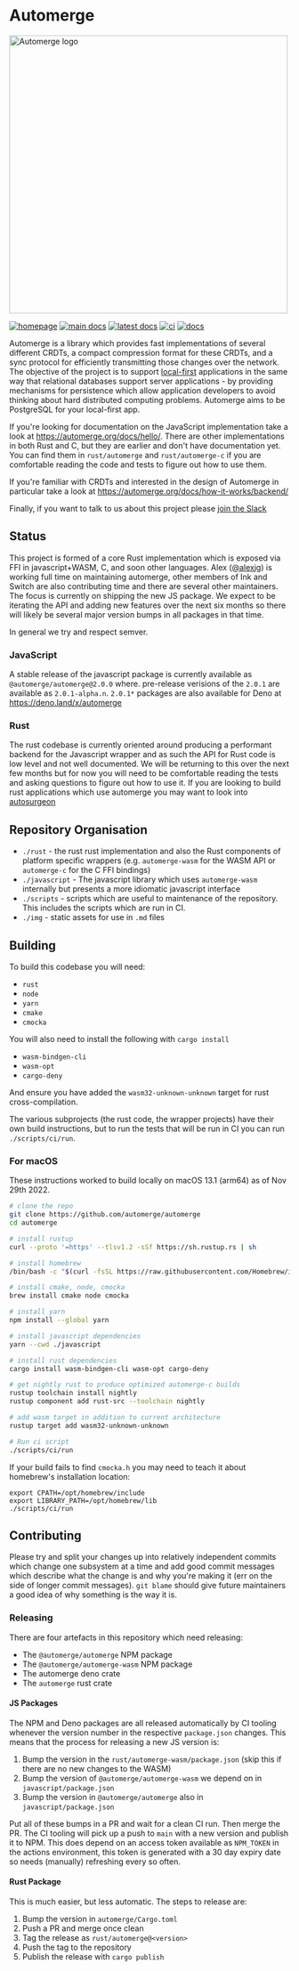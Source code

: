 # Automerge

<img src='./img/sign.svg' width='500' alt='Automerge logo' />

[![homepage](https://img.shields.io/badge/homepage-published-informational)](https://automerge.org/)
[![main docs](https://img.shields.io/badge/docs-main-informational)](https://automerge.org/automerge/automerge/)
[![latest docs](https://img.shields.io/badge/docs-latest-informational)](https://docs.rs/automerge/latest/automerge)
[![ci](https://github.com/automerge/automerge/actions/workflows/ci.yaml/badge.svg)](https://github.com/automerge/automerge/actions/workflows/ci.yaml)
[![docs](https://github.com/automerge/automerge/actions/workflows/docs.yaml/badge.svg)](https://github.com/automerge/automerge/actions/workflows/docs.yaml)

Automerge is a library which provides fast implementations of several different
CRDTs, a compact compression format for these CRDTs, and a sync protocol for
efficiently transmitting those changes over the network. The objective of the
project is to support [local-first](https://www.inkandswitch.com/local-first/) applications in the same way that relational
databases support server applications - by providing mechanisms for persistence
which allow application developers to avoid thinking about hard distributed
computing problems. Automerge aims to be PostgreSQL for your local-first app.

If you're looking for documentation on the JavaScript implementation take a look
at https://automerge.org/docs/hello/. There are other implementations in both
Rust and C, but they are earlier and don't have documentation yet. You can find
them in `rust/automerge` and `rust/automerge-c` if you are comfortable
reading the code and tests to figure out how to use them.

If you're familiar with CRDTs and interested in the design of Automerge in
particular take a look at https://automerge.org/docs/how-it-works/backend/

Finally, if you want to talk to us about this project please [join the
Slack](https://join.slack.com/t/automerge/shared_invite/zt-e4p3760n-kKh7r3KRH1YwwNfiZM8ktw)

## Status

This project is formed of a core Rust implementation which is exposed via FFI in
javascript+WASM, C, and soon other languages. Alex
([@alexjg](https://github.com/alexjg/)) is working full time on maintaining
automerge, other members of Ink and Switch are also contributing time and there
are several other maintainers. The focus is currently on shipping the new JS
package. We expect to be iterating the API and adding new features over the next
six months so there will likely be several major version bumps in all packages
in that time.

In general we try and respect semver.

### JavaScript

A stable release of the javascript package is currently available as
`@automerge/automerge@2.0.0` where. pre-release verisions of the `2.0.1` are
available as `2.0.1-alpha.n`. `2.0.1*` packages are also available for Deno at
https://deno.land/x/automerge

### Rust

The rust codebase is currently oriented around producing a performant backend
for the Javascript wrapper and as such the API for Rust code is low level and
not well documented. We will be returning to this over the next few months but
for now you will need to be comfortable reading the tests and asking questions
to figure out how to use it. If you are looking to build rust applications which
use automerge you may want to look into
[autosurgeon](https://github.com/alexjg/autosurgeon)

## Repository Organisation

- `./rust` - the rust rust implementation and also the Rust components of
  platform specific wrappers (e.g. `automerge-wasm` for the WASM API or
  `automerge-c` for the C FFI bindings)
- `./javascript` - The javascript library which uses `automerge-wasm`
  internally but presents a more idiomatic javascript interface
- `./scripts` - scripts which are useful to maintenance of the repository.
  This includes the scripts which are run in CI.
- `./img` - static assets for use in `.md` files

## Building

To build this codebase you will need:

- `rust`
- `node`
- `yarn`
- `cmake`
- `cmocka`

You will also need to install the following with `cargo install`

- `wasm-bindgen-cli`
- `wasm-opt`
- `cargo-deny`

And ensure you have added the `wasm32-unknown-unknown` target for rust cross-compilation.

The various subprojects (the rust code, the wrapper projects) have their own
build instructions, but to run the tests that will be run in CI you can run
`./scripts/ci/run`.

### For macOS

These instructions worked to build locally on macOS 13.1 (arm64) as of
Nov 29th 2022.

```bash
# clone the repo
git clone https://github.com/automerge/automerge
cd automerge

# install rustup
curl --proto '=https' --tlsv1.2 -sSf https://sh.rustup.rs | sh

# install homebrew
/bin/bash -c "$(curl -fsSL https://raw.githubusercontent.com/Homebrew/install/HEAD/install.sh)"

# install cmake, node, cmocka
brew install cmake node cmocka

# install yarn
npm install --global yarn

# install javascript dependencies
yarn --cwd ./javascript

# install rust dependencies
cargo install wasm-bindgen-cli wasm-opt cargo-deny

# get nightly rust to produce optimized automerge-c builds
rustup toolchain install nightly
rustup component add rust-src --toolchain nightly

# add wasm target in addition to current architecture
rustup target add wasm32-unknown-unknown

# Run ci script
./scripts/ci/run
```

If your build fails to find `cmocka.h` you may need to teach it about homebrew's
installation location:

```
export CPATH=/opt/homebrew/include
export LIBRARY_PATH=/opt/homebrew/lib
./scripts/ci/run
```

## Contributing

Please try and split your changes up into relatively independent commits which
change one subsystem at a time and add good commit messages which describe what
the change is and why you're making it (err on the side of longer commit
messages). `git blame` should give future maintainers a good idea of why
something is the way it is.

### Releasing

There are four artefacts in this repository which need releasing:

* The `@automerge/automerge` NPM package
* The `@automerge/automerge-wasm` NPM package
* The automerge deno crate
* The `automerge` rust crate

#### JS Packages

The NPM and Deno packages are all released automatically by CI tooling whenever
the version number in the respective `package.json` changes. This means that
the process for releasing a new JS version is:

1. Bump the version in the `rust/automerge-wasm/package.json` (skip this if there
   are no new changes to the WASM)
2. Bump the version of `@automerge/automerge-wasm` we depend on in `javascript/package.json`
3. Bump the version in `@automerge/automerge` also in `javascript/package.json`

Put all of these bumps in a PR and wait for a clean CI run. Then merge the PR.
The CI tooling will pick up a push to `main` with a new version and publish it
to NPM. This does depend on an access token available as `NPM_TOKEN` in the 
actions environment, this token is generated with a 30 day expiry date so needs
(manually) refreshing every so often.

#### Rust Package

This is much easier, but less automatic. The steps to release are:

1. Bump the version in `automerge/Cargo.toml`
2. Push a PR and merge once clean
3. Tag the release as `rust/automerge@<version>`
4. Push the tag to the repository
5. Publish the release with `cargo publish`
